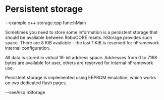 # Persistent storage

--example c++ storage.cpp func:hMain

Sometimes you need to store some information is a persistent storage that should be available between RoboCORE resets. hStorage provides such space. There are 8 KiB available - the last 1 KiB is reserved for hFramework internal configuration.

All data is stored in virtual 16-bit address space. Addresses from 0 to 7168 bytes are available for user, others are reserved for internal hFramework use.

Persistent storage is implemented using EEPROM emulation, which works on two dedicated flash pages.

--seeAlso hStorage

